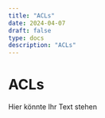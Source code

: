 ```yaml
---
title: "ACLs"
date: 2024-04-07
draft: false
type: docs
description: "ACLs"
---
```


# ACLs

Hier könnte Ihr Text stehen